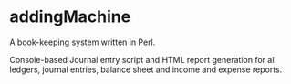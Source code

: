 # addingMachine

A book-keeping system written in Perl.

Console-based Journal entry script and HTML report generation for all ledgers, journal entries, balance sheet and income and expense reports.
